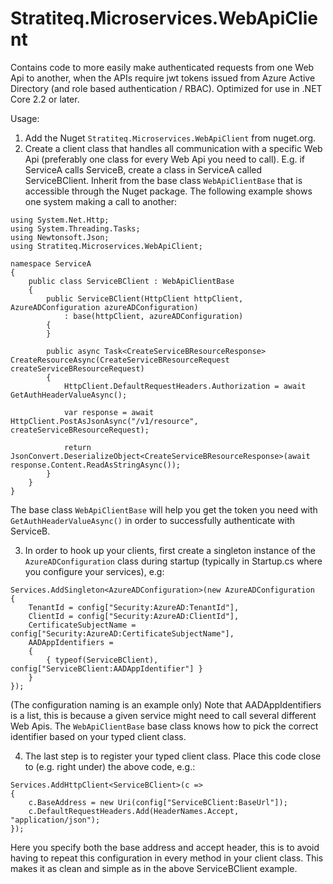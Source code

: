 ﻿# Stratiteq.Microservices.WebApiClient
Contains code to more easily make authenticated requests from one Web Api to another, when the APIs require jwt tokens issued from Azure Active Directory (and role based authentication / RBAC).
Optimized for use in .NET Core 2.2 or later.

Usage:

1. Add the Nuget `Stratiteq.Microservices.WebApiClient` from nuget.org.
2. Create a client class that handles all communication with a specific Web Api (preferably one class for every Web Api you need to call). E.g. if ServiceA calls ServiceB, create a class in ServiceA called ServiceBClient. Inherit from the base class `WebApiClientBase` that is accessible through the Nuget package. The following example shows one system making a call to another:


```
using System.Net.Http;
using System.Threading.Tasks;
using Newtonsoft.Json;
using Stratiteq.Microservices.WebApiClient;

namespace ServiceA
{
    public class ServiceBClient : WebApiClientBase
    {
        public ServiceBClient(HttpClient httpClient, AzureADConfiguration azureADConfiguration)
            : base(httpClient, azureADConfiguration)
        {
        }

        public async Task<CreateServiceBResourceResponse> CreateResourceAsync(CreateServiceBResourceRequest createServiceBResourceRequest)
        {
            HttpClient.DefaultRequestHeaders.Authorization = await GetAuthHeaderValueAsync();

            var response = await HttpClient.PostAsJsonAsync("/v1/resource", createServiceBResourceRequest);

            return JsonConvert.DeserializeObject<CreateServiceBResourceResponse>(await response.Content.ReadAsStringAsync());
        }
    }
}
```
The base class `WebApiClientBase` will help you get the token you need with `GetAuthHeaderValueAsync()` in order to successfully authenticate with ServiceB.

3. In order to hook up your clients, first create a singleton instance of the `AzureADConfiguration` class during startup (typically in Startup.cs where you configure your services), e.g:
```
Services.AddSingleton<AzureADConfiguration>(new AzureADConfiguration
{
    TenantId = config["Security:AzureAD:TenantId"],
    ClientId = config["Security:AzureAD:ClientId"],
    CertificateSubjectName = config["Security:AzureAD:CertificateSubjectName"],
    AADAppIdentifiers =
    {
        { typeof(ServiceBClient), config["ServiceBClient:AADAppIdentifier"] }
    }
});
```
(The configuration naming is an example only)
Note that AADAppIdentifiers is a list, this is because a given service might need to call several different Web Apis. The `WebApiClientBase` base class knows how to pick the correct identifier based on your typed client class.

4. The last step is to register your typed client class. Place this code close to (e.g. right under) the above code, e.g.:

```
Services.AddHttpClient<ServiceBClient>(c =>
{
    c.BaseAddress = new Uri(config["ServiceBClient:BaseUrl"]);
    c.DefaultRequestHeaders.Add(HeaderNames.Accept, "application/json");
});
```
Here you specify both the base address and accept header, this is to avoid having to repeat this configuration in every method in your client class. This makes it as clean and simple as in the above ServiceBClient example.
